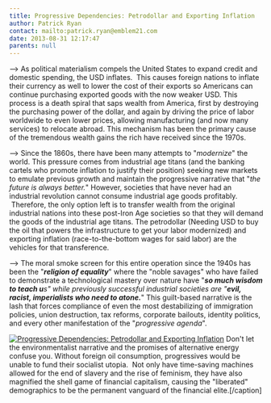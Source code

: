```yaml
---
title: Progressive Dependencies: Petrodollar and Exporting Inflation
author: Patrick Ryan
contact: mailto:patrick.ryan@emblem21.com
date: 2013-08-31 12:17:47
parents: null
---
```


--> As political materialism compels the United States to expand credit and domestic spending, the USD inflates.  This causes foreign nations to inflate their currency as well to lower the cost of their exports so Americans can continue purchasing exported goods with the now weaker USD. This process is a death spiral that saps wealth from America, first by destroying the purchasing power of the dollar, and again by driving the price of labor worldwide to even lower prices, allowing manufacturing (and now many services) to relocate abroad. This mechanism has been the primary cause of the tremendous wealth gains the rich have received since the 1970s.

--> Since the 1860s, there have been many attempts to "_modernize_" the world. This pressure comes from industrial age titans (and the banking cartels who promote inflation to justify their position) seeking new markets to emulate previous growth and maintain the progressive narrative that "_the future is always better._" However, societies that have never had an industrial revolution cannot consume industrial age goods profitably.  Therefore, the only option left is to transfer wealth from the original industrial nations into these post-Iron Age societies so that they will demand the goods of the industrial age titans. The petrodollar (Needing USD to buy the oil that powers the infrastructure to get your labor modernized) and exporting inflation (race-to-the-bottom wages for said labor) are the vehicles for that transference.

--> The moral smoke screen for this entire operation since the 1940s has been the "**_religion of equality_**" where the "noble savages" who have failed to demonstrate a technological mastery over nature have "_**so much wisdom to teach u**_s" while previously successful industrial societies are "_**evil, racist, imperialists who need to atone.**_" This guilt-based narrative is the lash that forces compliance of even the most destabilizing of immigration policies, union destruction, tax reforms, corporate bailouts, identity politics, and every other manifestation of the "_progressive agenda_".

[![Progressive Dependencies: Petrodollar and Exporting Inflation ](/images/ExportingInflationInf-704x1024.jpg)](/images/ExportingInflationInf-704x1024.jpg) Don't let the environmentalist narrative and the promises of alternative energy confuse you. Without foreign oil consumption, progressives would be unable to fund their socialist utopia.  Not only have time-saving machines allowed for the end of slavery and the rise of feminism, they have also magnified the shell game of financial capitalism, causing the "liberated" demographics to be the permanent vanguard of the financial elite.[/caption]